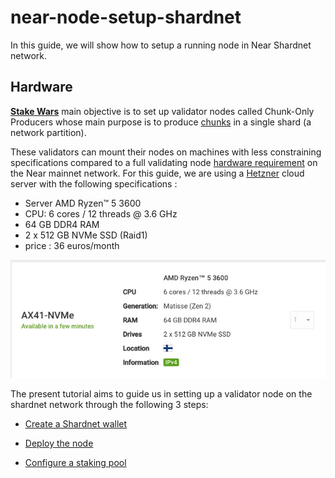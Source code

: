 
# near-node-setup-shardnet

In this guide, we will show how to setup a running node in Near Shardnet network.

## Hardware


**[Stake Wars](https://medium.com/nearprotocol/join-stake-wars-to-become-a-chunk-only-producer-52cb67b19f19)** main objective is to set up validator nodes called Chunk-Only Producers whose main purpose is to produce [chunks](https://near.org/papers/nightshade/#nightshade) in a single shard (a network partition).

These validators can mount their nodes on machines with less constraining specifications compared to a full validating node [hardware requirement](https://near-nodes.io/validator/hardware) on the Near mainnet network.
For this guide, we are using a [Hetzner](https://hetzner.com) cloud server with the following specifications : 

  - Server AMD Ryzen™ 5 3600
  - CPU:  6 cores / 12 threads @ 3.6 GHz
  - 64 GB DDR4 RAM
  - 2 x 512 GB NVMe SSD (Raid1)
  - price : 36 euros/month



  ![server](assets/node/server_hetzner.png "server")






The present tutorial aims to guide us in setting up a validator node on the shardnet network through the following 3 steps:



* [Create a Shardnet wallet](https://github.com/abahmanem/near-node-setup-shardnet/blob/main/create-wallet.md)


* [Deploy the node](https://github.com/abahmanem/near-node-setup-shardnet/blob/main/deploy-node.md)


* [Configure a staking pool](https://github.com/abahmanem/near-node-setup-shardnet/blob/main/staking-pool.md)

